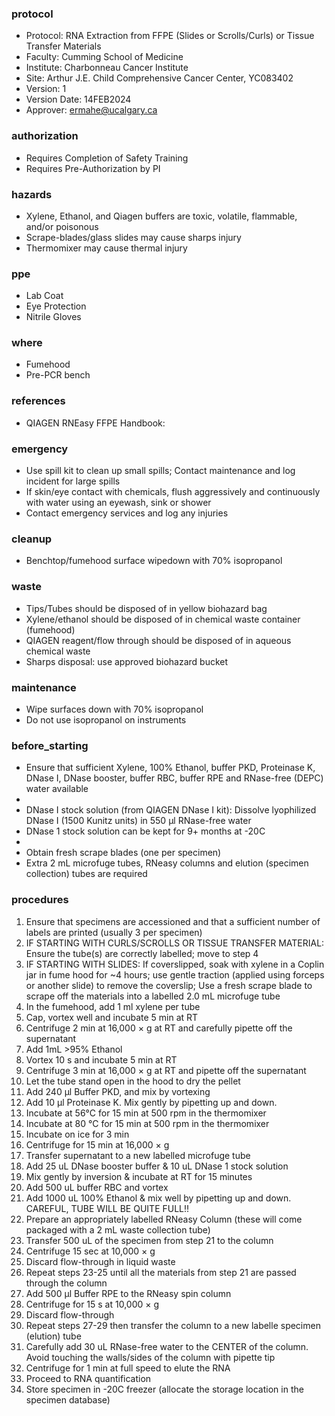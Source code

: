 
### protocol
- Protocol: RNA Extraction from FFPE (Slides or Scrolls/Curls) or Tissue Transfer Materials
- Faculty: Cumming School of Medicine
- Institute: Charbonneau Cancer Institute
- Site: Arthur J.E. Child Comprehensive Cancer Center, YC083402
- Version: 1
- Version Date: 14FEB2024
- Approver: ermahe@ucalgary.ca

### authorization
- Requires Completion of Safety Training
- Requires Pre-Authorization by PI

### hazards
- Xylene, Ethanol, and Qiagen buffers are toxic, volatile, flammable, and/or poisonous
- Scrape-blades/glass slides may cause sharps injury
- Thermomixer may cause thermal injury

### ppe
- Lab Coat
- Eye Protection
- Nitrile Gloves

### where
- Fumehood
- Pre-PCR bench

### references
- QIAGEN RNEasy FFPE Handbook: 

### emergency
- Use spill kit to clean up small spills; Contact maintenance and log incident for large spills
- If skin/eye contact with chemicals, flush aggressively and continuously with water using an eyewash, sink or shower
- Contact emergency services and log any injuries

### cleanup
- Benchtop/fumehood surface wipedown with 70% isopropanol

### waste
- Tips/Tubes should be disposed of in yellow biohazard bag
- Xylene/ethanol should be disposed of in chemical waste container (fumehood)
- QIAGEN reagent/flow through should be disposed of in aqueous chemical waste
- Sharps disposal: use approved biohazard bucket

### maintenance
- Wipe surfaces down with 70% isopropanol
- Do not use isopropanol on instruments

### before_starting
- Ensure that sufficient Xylene, 100% Ethanol, buffer PKD, Proteinase K, DNase I, DNase booster, buffer RBC, buffer RPE and RNase-free (DEPC) water available
- 
- DNase I stock solution (from QIAGEN DNase I kit): Dissolve lyophilized DNase I (1500 Kunitz units) in 550 μl RNase-free water
- DNase 1 stock solution can be kept for 9+ months at -20C 
- 
- Obtain fresh scrape blades (one per specimen)
- Extra 2 mL microfuge tubes, RNeasy columns and elution (specimen collection) tubes are required



### procedures
1. Ensure that specimens are accessioned and that a sufficient number of labels are printed (usually 3 per specimen)
2. IF STARTING WITH CURLS/SCROLLS OR TISSUE TRANSFER MATERIAL: Ensure the tube(s) are correctly labelled; move to step 4
3. IF STARTING WITH SLIDES: If coverslipped, soak with xylene in a Coplin jar in fume hood for ~4 hours; use gentle traction (applied using forceps or another slide) to remove the coverslip; Use a fresh scrape blade to scrape off the materials into a labelled 2.0 mL microfuge tube
4. In the fumehood, add 1 ml xylene per tube
5. Cap, vortex well and incubate 5 min at RT
6. Centrifuge 2 min at 16,000 × g at RT and carefully pipette off the supernatant
7. Add 1mL >95% Ethanol
8. Vortex 10 s and incubate 5 min at RT
9. Centrifuge 3 min at 16,000 × g at RT and pipette off the supernatant
10. Let the tube stand open in the hood to dry the pellet
11.	Add 240 μl Buffer PKD, and mix by vortexing
12.	Add 10 μl Proteinase K. Mix gently by pipetting up and down.
13.	Incubate at 56°C for 15 min at 500 rpm in the thermomixer 
14.	Incubate at 80 °C for 15 min at 500 rpm in the thermomixer 
15.	Incubate on ice for 3 min
16.	Centrifuge for 15 min at 16,000 × g
17.	Transfer supernatant to a new labelled microfuge tube
18.	Add 25 uL DNase booster buffer & 10 uL DNase 1 stock solution
19.	Mix gently by inversion & incubate at RT for 15 minutes
20.	Add 500 uL buffer RBC and vortex
21.	Add 1000 uL 100% Ethanol & mix well by pipetting up and down. CAREFUL, TUBE WILL BE QUITE FULL!!
22.	Prepare an appropriately labelled RNeasy Column (these will come packaged with a 2 mL waste collection tube)
23.	Transfer 500 uL of the specimen from step 21 to the column
24.	Centrifuge 15 sec at 10,000 × g
25.	Discard flow-through in liquid waste
26.	Repeat steps 23-25 until all the materials from step 21 are passed through the column
27.	Add 500 μl Buffer RPE to the RNeasy spin column
28.	Centrifuge for 15 s at 10,000 × g
29.	Discard flow-through
30.	Repeat steps 27-29 then transfer the column to a new labelle specimen (elution) tube
31.	Carefully add 30 uL RNase-free water to the CENTER of the column. Avoid touching the walls/sides of the column with pipette tip
32.	Centrifuge for 1 min at full speed to elute the RNA
33.	Proceed to RNA quantification
34.	Store specimen in -20C freezer (allocate the storage location in the specimen database)
